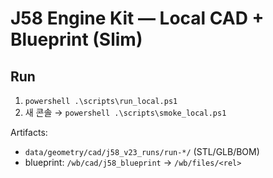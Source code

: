 ﻿# J58 Engine Kit — Local CAD + Blueprint (Slim)

## Run
1) `powershell .\scripts\run_local.ps1`
2) 새 콘솔 → `powershell .\scripts\smoke_local.ps1`

Artifacts:
- `data/geometry/cad/j58_v23_runs/run-*/` (STL/GLB/BOM)
- blueprint: `/wb/cad/j58_blueprint` → `/wb/files/<rel>`


